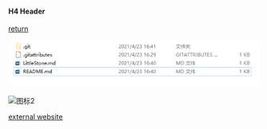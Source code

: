 #### H4 Header
[return](README.md)

![图标1](./test.png)

![图标2](https://s3.ax1x.com/2020/12/09/rC8jZ8.png)


[external website](https://osu.ppy.sh/users/13960915)